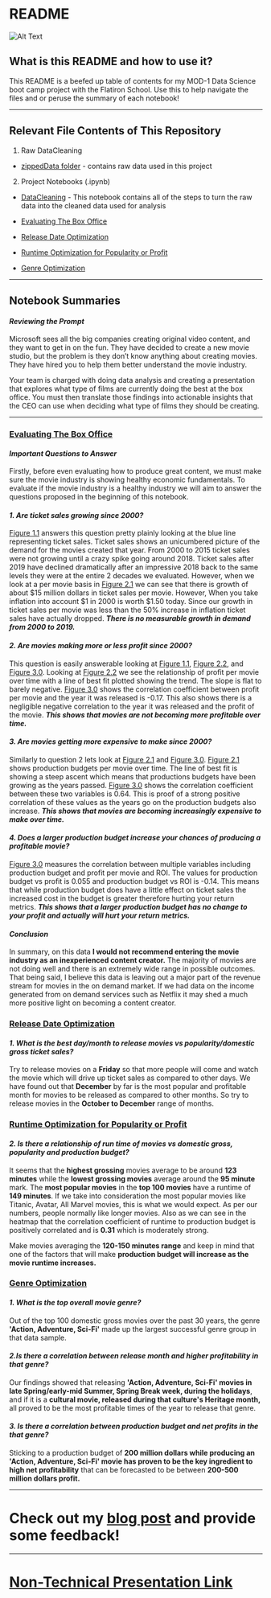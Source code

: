 # README
![Alt Text](https://media.giphy.com/media/3o6Ztr61bWRy8aDBJu/giphy.gif)


## What is this README and how to use it?
This README is a beefed up table of contents for my MOD-1 Data Science boot camp project with the Flatiron School. Use this to help navigate the files and or peruse the summary of each notebook!
__________________________________________________________________

## Relevant File Contents of This Repository
1. Raw DataCleaning
  - [zippedData folder](https://github.com/bsamaha/dsc-mod-1-project-v2-1-onl01-dtsc-ft-041320/tree/master/zippedData) - contains raw data used in this project <br/>

2. Project Notebooks (.ipynb)
  * [DataCleaning](https://github.com/bsamaha/dsc-mod-1-project-v2-1-onl01-dtsc-ft-041320/blob/master/DataCleaning.ipynb) - This notebook contains all of the steps to turn the raw data into the cleaned data used for analysis <br/>

  * [Evaluating The Box Office](https://github.com/bsamaha/dsc-mod-1-project-v2-1-onl01-dtsc-ft-041320/blob/master/Evaluating%20The%20Box%20Office.ipynb)

  - [Release Date Optimization](https://github.com/bsamaha/dsc-mod-1-project-v2-1-onl01-dtsc-ft-041320/blob/master/Release%20Date%20Optimization.ipynb)

  - [Runtime Optimization for Popularity or Profit](https://github.com/bsamaha/dsc-mod-1-project-v2-1-onl01-dtsc-ft-041320/blob/master/Runtime%20Optimization%20for%20Popularity%20or%20Profit.ipynb)

  * [Genre Optimization](https://github.com/bsamaha/dsc-mod-1-project-v2-1-onl01-dtsc-ft-041320/blob/master/Heather's%20Final%20Notebook.ipynb)

___________________________________________________________________________________________
## Notebook Summaries

#### ***Reviewing the Prompt***
Microsoft sees all the big companies creating original video content, and they want to get in on the fun. They have decided to create a new movie studio, but the problem is they don’t know anything about creating movies. They have hired you to help them better understand the movie industry.

Your team is charged with doing data analysis and creating a presentation that explores what type of films are currently
doing the best at the box office. You must then translate those findings into actionable insights that the CEO can use when deciding what type of films they should be creating.
______________________________________________________________
### [Evaluating The Box Office](https://github.com/bsamaha/dsc-mod-1-project-v2-1-onl01-dtsc-ft-041320/blob/master/Evaluating%20The%20Box%20Office.ipynb)
#### ***Important Questions to Answer***<br/>
Firstly, before even evaluating how to produce great content, we must make sure the movie industry is showing healthy economic fundamentals. To evaluate if the movie industry is a healthy industry we will aim to answer the questions proposed in the beginning of this notebook.

#### ***1. Are ticket sales growing since 2000?***<br/>
[Figure 1.1](https://github.com/bsamaha/dsc-mod-1-project-v2-1-onl01-dtsc-ft-041320/blob/master/figureImages/Figure%20%201.0.png) answers this question pretty plainly looking at the blue line representing ticket sales. Ticket sales shows an unicumbered picture of the demand for the movies created that year. From 2000 to 2015 ticket sales were not growing until a crazy spike going around 2018. Ticket sales after 2019 have declined dramatically after an impressive 2018 back to the same levels they were at the entire 2 decades we evaluated. However, when we look at a per movie basis in [Figure 2.1](https://github.com/bsamaha/dsc-mod-1-project-v2-1-onl01-dtsc-ft-041320/blob/master/figureImages/Figure%202.1.png) we can see that there is growth of about $15 million dollars in ticket sales per movie. However, When you take inflation into account $1 in 2000 is worth $1.50 today. Since our growth in ticket sales per movie was less than the 50% increase in inflation ticket sales have actually dropped.  ***There is no measurable growth in demand from 2000 to 2019.***

#### ***2. Are movies making more or less profit since 2000?***<br/>
This question is easily answerable looking at [Figure 1.1](https://github.com/bsamaha/dsc-mod-1-project-v2-1-onl01-dtsc-ft-041320/blob/master/figureImages/Figure%20%201.0.png), [Figure 2.2](https://github.com/bsamaha/dsc-mod-1-project-v2-1-onl01-dtsc-ft-041320/blob/master/figureImages/Figure%202.2.png), and [Figure 3.0](https://github.com/bsamaha/dsc-mod-1-project-v2-1-onl01-dtsc-ft-041320/blob/master/figureImages/Figure%203.0.png). Looking at [Figure 2.2](https://github.com/bsamaha/dsc-mod-1-project-v2-1-onl01-dtsc-ft-041320/blob/master/figureImages/Figure%202.2.png) we see the relationship of profit per movie over time with a line of best fit plotted showing the trend. The slope is flat to barely negative. [Figure 3.0](https://github.com/bsamaha/dsc-mod-1-project-v2-1-onl01-dtsc-ft-041320/blob/master/figureImages/Figure%203.0.png) shows the correlation coefficient between profit per movie and the year it was released is -0.17. This also shows there is a negligible negative correlation to the year it was released and the profit of the movie. ***This shows that movies are not becoming more profitable over time.***


#### ***3. Are movies getting more expensive to make since 2000?***<br/>
Similarly to question 2 lets look at [Figure 2.1](https://github.com/bsamaha/dsc-mod-1-project-v2-1-onl01-dtsc-ft-041320/blob/master/figureImages/Figure%202.1.png) and [Figure 3.0](https://github.com/bsamaha/dsc-mod-1-project-v2-1-onl01-dtsc-ft-041320/blob/master/figureImages/Figure%203.0.png). [Figure 2.1](https://github.com/bsamaha/dsc-mod-1-project-v2-1-onl01-dtsc-ft-041320/blob/master/figureImages/Figure%202.1.png) shows production budgets per movie over time. The line of best fit is showing a steep ascent which means that productions budgets have been growing as the years passed. [Figure 3.0](https://github.com/bsamaha/dsc-mod-1-project-v2-1-onl01-dtsc-ft-041320/blob/master/figureImages/Figure%203.0.png) shows the correlation coefficient between these two variables is 0.64. This is proof of a strong positive correlation of these values as the years go on the production budgets also increase. ***This shows that movies are becoming increasingly expensive to make over time.***


#### ***4. Does a larger production budget increase your chances of producing a profitable movie?*** <br/>
[Figure 3.0](https://github.com/bsamaha/dsc-mod-1-project-v2-1-onl01-dtsc-ft-041320/blob/master/figureImages/Figure%203.0.png) measures the correlation between multiple variables including production budget and profit per movie and ROI. The values for production budget vs profit is 0.055 and production budget vs ROI is -0.14. This means that while production budget does have a little effect on ticket sales the increased cost in the budget is greater therefore hurting your return metrics. ***This shows that a larger production budget has no change to your profit and actually will hurt your return metrics.***

#### ***Conclusion***
In summary, on this data **I would not recommend entering the movie industry as an inexperienced content creator.** The majority of movies are not doing well and there is an extremely wide range in possible outcomes. That being said, I believe this data is leaving out a major part of the revenue stream for movies in the on demand market. If we had data on the income generated from on demand services such as Netflix it may shed a much more positive light on becoming a content creator.

### [Release Date Optimization](https://github.com/bsamaha/dsc-mod-1-project-v2-1-onl01-dtsc-ft-041320/blob/master/Release%20Date%20Optimization.ipynb)
#### ***1. What is the best day/month to release movies vs popularity/domestic gross ticket sales?***
Try to release movies on a **Friday** so that more people will come and watch the movie which will drive up ticket sales as compared to other days. We have found out that **December** by far is the most popular and profitable month for movies to be released as compared to other months. So try to release movies in the **October to December** range of months.

### [Runtime Optimization for Popularity or Profit](https://github.com/bsamaha/dsc-mod-1-project-v2-1-onl01-dtsc-ft-041320/blob/master/Runtime%20Optimization%20for%20Popularity%20or%20Profit.ipynb)
#### ***2. Is there a relationship of run time of movies vs domestic gross, popularity and production budget?***
It seems that the **highest grossing** movies average to be around **123 minutes** while the **lowest grossing movies** average around the **95 minute** mark. The **most popular movies** in the **top 100 movies** have a runtime of **149 minutes**.
If we take into consideration the most popular movies like Titanic, Avatar, All Marvel movies, this is what we would expect. As per our numbers, people normally like longer movies. Also as we can see in the heatmap that the correlation coefficient of runtime to production budget is positively correlated and is **0.31** which is moderately strong.

Make movies averaging the **120-150 minutes range** and keep in mind that one of the factors that will make **production budget will increase as the movie runtime increases.**


### [Genre Optimization](https://github.com/bsamaha/dsc-mod-1-project-v2-1-onl01-dtsc-ft-041320/blob/master/Heather's%20Final%20Notebook.ipynb)

#### ***1. What is the top overall movie genre?***
Out of the top 100 domestic gross movies over the past 30 years, the genre **'Action, Adventure, Sci-Fi'** made up the largest successful genre group in that data sample.

#### ***2.Is there a correlation between release month and higher profitability in that genre?***
Our findings showed that releasing **'Action, Adventure, Sci-Fi' movies in late Spring/early-mid Summer, Spring Break week, during the holidays**, and if it is a **cultural movie, released during that culture's Heritage month,** all proved to be the most profitable times of the year to release that genre.

#### ***3. Is there a correlation between production budget and net profits in the that genre?***
Sticking to a production budget of **200 million dollars while producing an 'Action, Adventure, Sci-Fi' movie has proven to be the key ingredient to high net profitability** that can be forecasted to be between **200-500 million dollars profit.**
______________________________________________________________
# Check out my [blog post](https://medium.com/@blake.samaha16/my-first-data-science-exploration-project-the-movie-industry-db9c308e3842) and provide some feedback!
______________________________________________________________
# [Non-Technical Presentation Link](https://github.com/bsamaha/dsc-mod-1-project-v2-1-onl01-dtsc-ft-041320/blob/master/Non-Technical%20Presentation.pdf)
